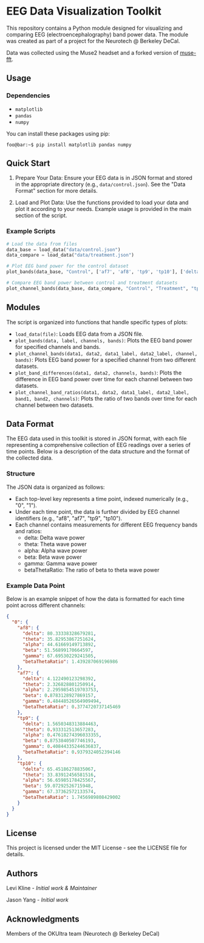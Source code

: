 # EEG Data Visualization Toolkit

This repository contains a Python module designed for visualizing and comparing EEG (electroencephalography) band power data. The module was created as part of a project for the Neurotech @ Berkeley DeCal.

Data was collected using the Muse2 headset and a forked version of [muse-fft](https://github.com/tanvach/muse-fft).

## Usage

### Dependencies

- `matplotlib`
- `pandas`
- `numpy`
  
You can install these packages using pip:

```console
foo@bar:~$ pip install matplotlib pandas numpy
```

## Quick Start

1. Prepare Your Data: Ensure your EEG data is in JSON format and stored in the appropriate directory (e.g., `data/control.json`). See the "Data Format" section for more details.

2. Load and Plot Data: Use the functions provided to load your data and plot it according to your needs. Example usage is provided in the main section of the script.
   
### Example Scripts

```python
# Load the data from files
data_base = load_data("data/control.json")
data_compare = load_data("data/treatment.json")

# Plot EEG band power for the control dataset
plot_bands(data_base, "Control", ['af7', 'af8', 'tp9', 'tp10'], ['delta', 'theta', 'alpha', 'beta', 'gamma'])

# Compare EEG band power between control and treatment datasets
plot_channel_bands(data_base, data_compare, "Control", "Treatment", "tp9", ['delta', 'theta', 'alpha', 'beta', 'gamma'])
```

## Modules

The script is organized into functions that handle specific types of plots:

- `load_data(file)`: Loads EEG data from a JSON file.
- `plot_bands(data, label, channels, bands)`: Plots the EEG band power for specified channels and bands.
- `plot_channel_bands(data1, data2, data1_label, data2_label, channel, bands)`: Plots EEG band power for a specified channel from two different datasets.
- `plot_band_differences(data1, data2, channels, bands)`: Plots the difference in EEG band power over time for each channel between two datasets.
- `plot_channel_band_ratios(data1, data2, data1_label, data2_label, band1, band2, channels)`: Plots the ratio of two bands over time for each channel between two datasets.

## Data Format

The EEG data used in this toolkit is stored in JSON format, with each file representing a comprehensive collection of EEG readings over a series of time points. Below is a description of the data structure and the format of the collected data.

### Structure

The JSON data is organized as follows:

- Each top-level key represents a time point, indexed numerically (e.g., "0", "1").
- Under each time point, the data is further divided by EEG channel identifiers (e.g., "af8", "af7", "tp9", "tp10").
- Each channel contains measurements for different EEG frequency bands and ratios:
  - delta: Delta wave power
  - theta: Theta wave power
  - alpha: Alpha wave power
  - beta: Beta wave power
  - gamma: Gamma wave power
  - betaThetaRatio: The ratio of beta to theta wave power

### Example Data Point

Below is an example snippet of how the data is formatted for each time point across different channels:

```json
{
  "0": {
    "af8": {
      "delta": 80.33338328679281,
      "theta": 35.82953867251624,
      "alpha": 44.61669149713892,
      "beta": 51.56899170664597,
      "gamma": 67.69530229241505,
      "betaThetaRatio": 1.439287069196986
    },
    "af7": {
      "delta": 4.122490123298392,
      "theta": 2.326828801250914,
      "alpha": 2.2959854519703753,
      "beta": 0.8783128927869157,
      "gamma": 0.48448526564909494,
      "betaThetaRatio": 0.3774720737145469
    },
    "tp9": {
      "delta": 1.5650348313884463,
      "theta": 0.933312513657283,
      "alpha": 0.47618274396033355,
      "beta": 0.8753840507746193,
      "gamma": 0.40844335244636837,
      "betaThetaRatio": 0.9379324052394146
    },
    "tp10": {
      "delta": 65.45186278835067,
      "theta": 33.83912456581516,
      "alpha": 56.65985178425567,
      "beta": 59.07292526715948,
      "gamma": 67.37362572133574,
      "betaThetaRatio": 1.7456989808429002
    }
  }
}
```

## License

This project is licensed under the MIT License - see the LICENSE file for details.

## Authors

Levi Kline - _Initial work & Maintainer_

Jason Yang - _Initial work_

## Acknowledgments

Members of the OKUltra team (Neurotech @ Berkeley DeCal)
